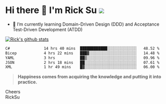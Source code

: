 # Hi there 👋 I'm Rick Su ![](https://komarev.com/ghpvc/?username=ricksu978)
<!--
**ricksu978/ricksu978** is a ✨ _special_ ✨ repository because its `README.md` (this file) appears on your GitHub profile.

Here are some ideas to get you started:

- 🔭 I’m currently working on ...
-->
- 🌱 I’m currently learning Domain-Driven Design (DDD) and Acceptance Test-Driven Development (ATDD)
<!--
- 👯 I’m looking to collaborate on ...
- 🤔 I’m looking for help with ...
- 💬 Ask me about ...
- 📫 How to reach me: ...
- 😄 Pronouns: ...
- ⚡ Fun fact: ...
-->
[![Rick's github stats](https://github-readme-stats.vercel.app/api?username=ricksu978&theme=dark)](https://github.com/ricksu978/ricksu978)

<!--START_SECTION:waka-->

```txt
C#               14 hrs 40 mins  ████████████░░░░░░░░░░░░░   48.52 %
Bicep            4 hrs 22 mins   ███▓░░░░░░░░░░░░░░░░░░░░░   14.48 %
YAML             3 hrs           ██▒░░░░░░░░░░░░░░░░░░░░░░   09.96 %
JSON             2 hrs 18 mins   ██░░░░░░░░░░░░░░░░░░░░░░░   07.61 %
XML              1 hr 49 mins    █▓░░░░░░░░░░░░░░░░░░░░░░░   06.00 %
```

<!--END_SECTION:waka-->

> **Happiness comes from acquiring the knowledge and putting it into practice.**

Cheers  
RickSu 
